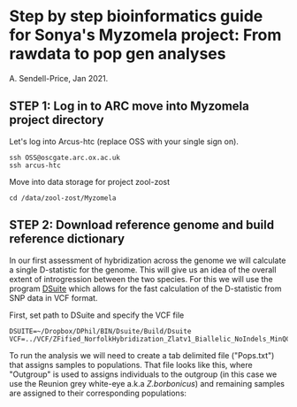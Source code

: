 # Step by step bioinformatics guide for Sonya's Myzomela project: From rawdata to pop gen analyses
A. Sendell-Price, Jan 2021.

## STEP 1: Log in to ARC move into Myzomela project directory
Let's log into Arcus-htc (replace OSS with your single sign on).
```
ssh OSS@oscgate.arc.ox.ac.uk
ssh arcus-htc

```

Move into data storage for project zool-zost
```
cd /data/zool-zost/Myzomela
```

## STEP 2: Download reference genome and build reference dictionary



In our first assessment of hybridization across the genome we will calculate a single D-statistic for the genome. This will give us an idea of the overall extent of introgression between the two species. For this we will use the program [DSuite](https://github.com/millanek/Dsuite) which allows for the fast calculation of the D-statistic from SNP data in VCF format.

First, set path to DSuite and specify the VCF file
```
DSUITE=~/Dropbox/DPhil/BIN/Dsuite/Build/Dsuite
VCF=../VCF/ZFified_NorfolkHybridization_Zlatv1_Biallelic_NoIndels_MinQC20_MinDP4_MaxMiss0.5.vcf.gz
```
To run the analysis we will need to create a tab delimited file ("Pops.txt") that assigns samples to populations. That file looks like this, where "Outgroup" is used to assigns individuals to the outgroup (in this case we use the Reunion grey white-eye a.k.a *Z.borbonicus*) and remaining samples are assigned to their corresponding populations:
